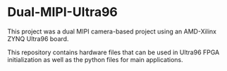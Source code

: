 # Dual-MIPI-Ultra96
This project was a dual MIPI camera-based project using an AMD-Xilinx ZYNQ Ultra96 board.

This repository contains hardware files that can be used in Ultra96 FPGA initialization 
as well as the python files for main applications. 
